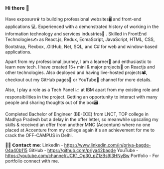 ### Hi there 👋

Have exposure♛ to building professional websites🖥 and front-end applications 💻. Experienced with a demonstrated history of working in the information technology and services industries🏢 . Skilled in FrontEnd Technologies✍️ as React.js, Redux, EcmaScript, JavaScript, HTML, CSS, Bootstrap, Flexbox, .GitHub, Net, SQL, and C# for web and window-based applications.

Apart from my professional journey, I am a learner📝 and enthusiastic to learn new tech. I have created 15+ mini & major projects💼 on Reactjs and other technologies. Also deployed and having live-hosted projects📽, checkout out my GitHub pages📒 or YouTube📲 channel for more details.

Also, I play a role as a Tech Panel 📈 at IBM apart from my existing role and responsibilities in the project. Getting an opportunity to interact with many people and sharing thoughts out of the box🗃.

Completed Bachelor of Engineer (BE-ECE) from LNCT, TOP college in Madhya Pradesh but a delay in the offer letter, so meanwhile upscaling my skills & received an offer from another MNC (Accenture) where no one placed at Accenture from my college again it's an achievement for me to crack the OFF-CAMPUS in Delhi.

🙋‍♂️ 𝗖𝗼𝗻𝘁𝗮𝗰𝘁 𝗺𝗲:
LinkedIn - https://www.linkedin.com/in/priya-bagde-04a40b115
GitHub - https://github.com/priya42bagde
YouTube - https://youtube.com/channel/UCK1_Op30_pZ1zBs9l3HNyBw
Portfolio - For portfolio connect with me.

<!--
**priya42bagde/priya42bagde** is a ✨ _special_ ✨ repository because its `README.md` (this file) appears on your GitHub profile.

Here are some ideas to get you started:

- 🔭 I’m currently working on ...
- 🌱 I’m currently learning ...
- 👯 I’m looking to collaborate on ...
- 🤔 I’m looking for help with ...
- 💬 Ask me about ...
- 📫 How to reach me: ...
- 😄 Pronouns: ...
- ⚡ Fun fact: ...
-->
